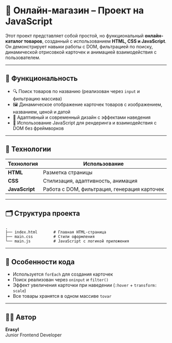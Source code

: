 
# 🛒 Онлайн-магазин – Проект на JavaScript

Этот проект представляет собой простой, но функциональный **онлайн-каталог товаров**, созданный с использованием **HTML, CSS и JavaScript**. Он демонстрирует навыки работы с DOM, фильтрацией по поиску, динамической отрисовкой карточек и анимацией взаимодействия с пользователем.

---


## 🚀 Функциональность

- 🔍 Поиск товаров по названию (реализован через `input` и фильтрацию массива)
- 🖼️ Динамическое отображение карточек товаров с изображением, названием, ценой и датой
- 🎨 Адаптивный и современный дизайн с эффектами наведения
- 🧠 Использование JavaScript для рендеринга и взаимодействия с DOM без фреймворков

---

## 🧩 Технологии

| Технология | Использование |
|-----------|----------------|
| **HTML**  | Разметка страницы |
| **CSS**   | Стилизация, адаптивность, анимация |
| **JavaScript** | Работа с DOM, фильтрация, генерация карточек |

---

## 🗂️ Структура проекта

```
.
├── index.html       # Главная HTML-страница
├── main.css         # Стили оформления
└── main.js          # JavaScript с логикой приложения
```

---



## 📌 Особенности кода

- Используется `forEach` для создания карточек
- Поиск реализован через `oninput` и `filter()`
- Эффект увеличения карточки при наведении (`:hover` + `transform: scale`)
- Все товары хранятся в одном массиве `tovar`

---

## 🧑‍💻 Автор

**Erasyl**  
Junior Frontend Developer  




